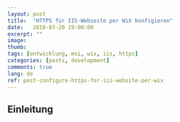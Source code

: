 ```yaml
---
layout: post
title:  "HTTPS für IIS-Webseite per WiX konfigieren"
date:   2018-03-20 19:00:00
excerpt: ""
image:
thumb:
tags: [entwicklung, msi, wix, iis, https]
categories: [posts, development]
comments: true
lang: de
ref: post-configure-https-for-iis-website-per-wix
---
```


## Einleitung

